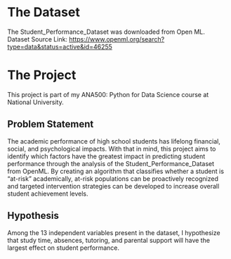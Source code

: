 # The Dataset
The Student_Performance_Dataset was downloaded from Open ML. Dataset Source Link: https://www.openml.org/search?type=data&status=active&id=46255
# The Project
This project is part of my ANA500: Python for Data Science course at National University. 
## Problem Statement
The academic performance of high school students has lifelong financial, social, and psychological impacts. With that in mind, this project aims to identify which factors have the greatest impact in predicting student performance through the analysis of the Student_Performance_Dataset from OpenML. By creating an algorithm that classifies whether a student is “at-risk” academically, at-risk populations can be proactively recognized and targeted intervention strategies can be developed to increase overall student achievement levels. 
## Hypothesis
Among the 13 independent variables present in the dataset, I hypothesize that study time, absences, tutoring, and parental support will have the largest effect on student performance.
